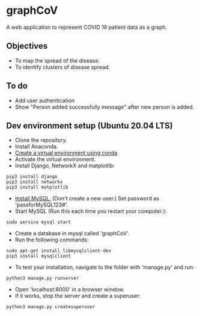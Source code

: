 # graphCoV

A web application to represent COVID 19 patient data as a graph.

## Objectives

* To map the spread of the disease.
* To identify clusters of disease spread.

## To do
* Add user authentication
* Show "Person added successfully message" after new person is added.


## Dev environment setup (Ubuntu 20.04 LTS)

* Clone the repository.
* Install Anaconda.
* [Create a virtual environment using conda](https://docs.conda.io/projects/conda/en/latest/user-guide/tasks/manage-environments.html)
* Activate the virtual environment.
* Install Django, NetworkX and matplotlib:
```
pip3 install django
pip3 install networkx
pip3 install matplotlib
```
* [Install MySQL.](https://linuxconfig.org/install-mysql-on-ubuntu-20-04-lts-linux) (Don't create a new user.) Set password as 'passforMySQL123#'.
* Start MySQL (Run this each time you restart your computer.):
```
sudo service mysql start
```
* Create a database in mysql called 'graphCoV'.
* Run the following commands:
```
sudo apt-get install libmysqlclient-dev
pip3 install mysqlclient
```
* To test your installation, navigate to the folder with 'manage.py' and run:
```
python3 manage.py runserver
```
* Open 'localhost:8000' in a browser window.
* If it works, stop the server and create a superuser:
```
python3 manage.py createsuperuser
```

